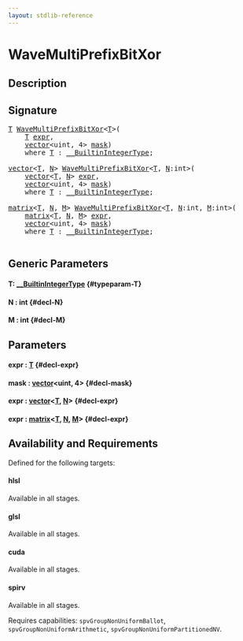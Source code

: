 ```yaml
---
layout: stdlib-reference
---
```


# WaveMultiPrefixBitXor

## Description





## Signature 

<pre>
<a href="/stdlib-reference/global-decls/wavemultiprefixbitxor-049fi#typeparam-T" class="code_type">T</a> <a href="/stdlib-reference/global-decls/wavemultiprefixbitxor-049fi">WaveMultiPrefixBitXor</a>&lt;<a href="/stdlib-reference/global-decls/wavemultiprefixbitxor-049fi#typeparam-T" class="code_type">T</a>&gt;(
    <a href="/stdlib-reference/global-decls/wavemultiprefixbitxor-049fi#typeparam-T" class="code_type">T</a> <a href="/stdlib-reference/global-decls/wavemultiprefixbitxor-049fi#decl-expr" class="code_param">expr</a>,
    <a href="/stdlib-reference/types/vector/index" class="code_type">vector</a>&lt;<span class="code_keyword">uint</span>, 4&gt; <a href="/stdlib-reference/global-decls/wavemultiprefixbitxor-049fi#decl-mask" class="code_param">mask</a>)
    <span class='code_keyword'>where</span> <a href="/stdlib-reference/global-decls/wavemultiprefixbitxor-049fi#typeparam-T" class="code_type">T</a> : <a href="/stdlib-reference/interfaces/0_builtinintegertype-029g/index" class="code_type">__BuiltinIntegerType</a>;

<a href="/stdlib-reference/types/vector/index" class="code_type">vector</a>&lt;<a href="/stdlib-reference/global-decls/wavemultiprefixbitxor-049fi#typeparam-T" class="code_type">T</a>, <a href="/stdlib-reference/global-decls/wavemultiprefixbitxor-049fi#decl-N" class="code_var">N</a>&gt; <a href="/stdlib-reference/global-decls/wavemultiprefixbitxor-049fi">WaveMultiPrefixBitXor</a>&lt;<a href="/stdlib-reference/global-decls/wavemultiprefixbitxor-049fi#typeparam-T" class="code_type">T</a>, <a href="/stdlib-reference/global-decls/wavemultiprefixbitxor-049fi#decl-N" class="code_var">N</a>:<span class="code_keyword">int</span>&gt;(
    <a href="/stdlib-reference/types/vector/index" class="code_type">vector</a>&lt;<a href="/stdlib-reference/global-decls/wavemultiprefixbitxor-049fi#typeparam-T" class="code_type">T</a>, <a href="/stdlib-reference/global-decls/wavemultiprefixbitxor-049fi#decl-N" class="code_var">N</a>&gt; <a href="/stdlib-reference/global-decls/wavemultiprefixbitxor-049fi#decl-expr" class="code_param">expr</a>,
    <a href="/stdlib-reference/types/vector/index" class="code_type">vector</a>&lt;<span class="code_keyword">uint</span>, 4&gt; <a href="/stdlib-reference/global-decls/wavemultiprefixbitxor-049fi#decl-mask" class="code_param">mask</a>)
    <span class='code_keyword'>where</span> <a href="/stdlib-reference/global-decls/wavemultiprefixbitxor-049fi#typeparam-T" class="code_type">T</a> : <a href="/stdlib-reference/interfaces/0_builtinintegertype-029g/index" class="code_type">__BuiltinIntegerType</a>;

<a href="/stdlib-reference/types/matrix/index" class="code_type">matrix</a>&lt;<a href="/stdlib-reference/global-decls/wavemultiprefixbitxor-049fi#typeparam-T" class="code_type">T</a>, <a href="/stdlib-reference/global-decls/wavemultiprefixbitxor-049fi#decl-N" class="code_var">N</a>, <a href="/stdlib-reference/global-decls/wavemultiprefixbitxor-049fi#decl-M" class="code_var">M</a>&gt; <a href="/stdlib-reference/global-decls/wavemultiprefixbitxor-049fi">WaveMultiPrefixBitXor</a>&lt;<a href="/stdlib-reference/global-decls/wavemultiprefixbitxor-049fi#typeparam-T" class="code_type">T</a>, <a href="/stdlib-reference/global-decls/wavemultiprefixbitxor-049fi#decl-N" class="code_var">N</a>:<span class="code_keyword">int</span>, <a href="/stdlib-reference/global-decls/wavemultiprefixbitxor-049fi#decl-M" class="code_var">M</a>:<span class="code_keyword">int</span>&gt;(
    <a href="/stdlib-reference/types/matrix/index" class="code_type">matrix</a>&lt;<a href="/stdlib-reference/global-decls/wavemultiprefixbitxor-049fi#typeparam-T" class="code_type">T</a>, <a href="/stdlib-reference/global-decls/wavemultiprefixbitxor-049fi#decl-N" class="code_var">N</a>, <a href="/stdlib-reference/global-decls/wavemultiprefixbitxor-049fi#decl-M" class="code_var">M</a>&gt; <a href="/stdlib-reference/global-decls/wavemultiprefixbitxor-049fi#decl-expr" class="code_param">expr</a>,
    <a href="/stdlib-reference/types/vector/index" class="code_type">vector</a>&lt;<span class="code_keyword">uint</span>, 4&gt; <a href="/stdlib-reference/global-decls/wavemultiprefixbitxor-049fi#decl-mask" class="code_param">mask</a>)
    <span class='code_keyword'>where</span> <a href="/stdlib-reference/global-decls/wavemultiprefixbitxor-049fi#typeparam-T" class="code_type">T</a> : <a href="/stdlib-reference/interfaces/0_builtinintegertype-029g/index" class="code_type">__BuiltinIntegerType</a>;

</pre>

## Generic Parameters

#### T: [\_\_BuiltinIntegerType](/stdlib-reference/interfaces/0_builtinintegertype-029g/index) {#typeparam-T}
#### N  : int {#decl-N}
#### M  : int {#decl-M}

## Parameters

#### expr  : [T](/stdlib-reference/global-decls/wavemultiprefixbitxor-049fi#typeparam-T) {#decl-expr}
#### mask  : [vector](/stdlib-reference/types/vector/index)\<uint, 4\> {#decl-mask}
#### expr  : [vector](/stdlib-reference/types/vector/index)\<[T](/stdlib-reference/types/vector/index#typeparam-T), [N](/stdlib-reference/types/vector/index#decl-N)\> {#decl-expr}
#### expr  : [matrix](/stdlib-reference/types/matrix/index)\<[T](/stdlib-reference/types/matrix/t-0), [N](/stdlib-reference/types/matrix/index#decl-N), [M](/stdlib-reference/types/matrix/index#decl-M)\> {#decl-expr}

## Availability and Requirements

Defined for the following targets:

#### hlsl
Available in all stages.

#### glsl
Available in all stages.

#### cuda
Available in all stages.

#### spirv
Available in all stages.

Requires capabilities: `spvGroupNonUniformBallot`, `spvGroupNonUniformArithmetic`, `spvGroupNonUniformPartitionedNV`.


